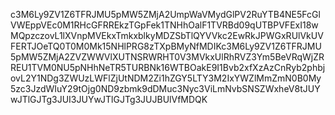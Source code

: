 c3M6Ly9ZV1Z6TFRJMU5pMW5ZMjA2UmpWaVMydGlPV2RuYTB4NE5FcGlVWEppVEc0M1RHcGFRREkzTGpFek1TNHhOalF1TVRBd09qUTBPVFExI18wMQpzczovL1lXVnpMVEkxTmkxblkyMDZSbTlQYVVkc2EwRkJPWGxRUlVkUVFERTJOeTQ0T0M0Mk15NHlPRG8zTXpBMyNfMDIKc3M6Ly9ZV1Z6TFRJMU5pMW5ZMjA2ZVZWWVlXUTNSRWRHT0V3MVkxUlRhRVZ3Ym5BeVRqWjZRREU1TVM0NU5pNHhNeTR5TURBNk16WTBOakE9I1Bvb2xfXzAzCnRyb2phbjovL2Y1NDg3ZWUzLWFlZjUtNDM2Zi1hZGY5LTY3M2IxYWZlMmZmN0B0My5zc3JzdWIuY29tOjg0ND9zbmk9dDMuc3Nyc3ViLmNvbSNSZWxheV8tJUYwJTlGJTg3JUI3JUYwJTlGJTg3JUJBUlVfMDQK